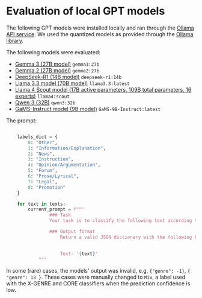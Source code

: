 # Evaluation of local GPT models

The following GPT models were installed locally and ran through the [Ollama API service](https://ollama.com/). We used the quantized models as provided through the [Ollama library](https://ollama.com/library/).

The following models were evaluated:
- [Gemma 3 (27B model)](https://ollama.com/library/gemma3) `gemma3:27b`
- [Gemma 2 (27B model)](https://ollama.com/library/gemma2) `gemma2:27b`
- [DeepSeek-R1 (14B model)](https://ollama.com/library/deepseek-r1) `deepseek-r1:14b`
- [Llama 3.3 model (70B model)](https://ollama.com/library/llama3.3) `llama3.3:latest`
- [Llama 4 Scout model (17B active parameters, 109B total parameters, 16 experts)](https://ollama.com/library/llama4) `llama4:scout`
- [Qwen 3 (32B)](https://ollama.com/library/qwen3) `qwen3:32b`
- [GaMS-Instruct model (9B model)](https://huggingface.co/cjvt/GaMS-9B-Instruct) `GaMS-9B-Instruct:latest`


The prompt:
```python

	labels_dict = {
		0: "Other",
		1: "Information/Explanation",
		2: "News",
		3: "Instruction",
		4: "Opinion/Argumentation",
		5: "Forum",
		6: "Prose/Lyrical",
		7: "Legal",
		8: "Promotion"
	}

	for text in texts:
		current_prompt = f"""
				### Task
				Your task is to classify the following text according to genre. Genres are text types, defined by the function of the text, author’s purpose and form of the text. Always provide a label, even if you are not sure.

				### Output format
					Return a valid JSON dictionary with the following key: 'genre' and a value should be an integer which represents one of the labels according to the following dictionary: {labels_dict}.

					
					Text: '{text}'
			"""

```

In some (rare) cases, the models' output was invalid, e.g. `{"genre": -1}`, `{ "genre": 13 }`. These cases were manually changed to `Mix`, a label used with the X-GENRE and CORE classifiers when the prediction confidence is low.